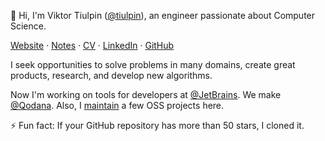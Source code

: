 👋 Hi, I'm Viktor Tiulpin ([@tiulpin](https://twitter.com/tiulpin)), an engineer passionate about Computer Science.

<!--
**tiulpin/tiulpin** is a ✨ _special_ ✨ repository because its `README.md` (this file) appears on your GitHub profile.
-->

[Website](https://tiulp.in/) · [Notes](https://v.tiulp.in/) · [CV](https://tiulp.in/cv.pdf) · [LinkedIn](https://linkedin.com/in/tiulpin) · [GitHub](https://github.com/tiulpin)

I seek opportunities to solve problems in many domains, create great products, research, and develop new algorithms.

Now I'm working on tools for developers at [@JetBrains](https://github.com/JetBrains).
We make [@Qodana](https://github.com/marketplace/actions/qodana-scan). Also, I [maintain](https://github.com/tiulpin) a few OSS projects here.
                
⚡ Fun fact: If your GitHub repository has more than 50 stars, I cloned it.
